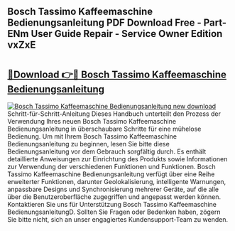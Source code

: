 ## Bosch Tassimo Kaffeemaschine Bedienungsanleitung PDF Download Free - Part-ENm User Guide Repair - Service Owner Edition vxZxE

# <h2><a href="http://df4rxi.blite.top/?on=Bosch+Tassimo+Kaffeemaschine+Bedienungsanleitung">🔗Download 👉🔴 Bosch Tassimo Kaffeemaschine Bedienungsanleitung</a></h2>

[![Bosch Tassimo Kaffeemaschine Bedienungsanleitung new download](https://i.imgur.com/lujVjoI.png)](http://df4rxi.blite.top/?on=Bosch+Tassimo+Kaffeemaschine+Bedienungsanleitung)
Schritt-für-Schritt-Anleitung Dieses Handbuch unterteilt den Prozess der Verwendung Ihres neuen Bosch Tassimo Kaffeemaschine Bedienungsanleitung in überschaubare Schritte für eine mühelose Bedienung. Um mit Ihrem Bosch Tassimo Kaffeemaschine Bedienungsanleitung zu beginnen, lesen Sie bitte diese Bedienungsanleitung vor dem Gebrauch sorgfältig durch. Es enthält detaillierte Anweisungen zur Einrichtung des Produkts sowie Informationen zur Verwendung der verschiedenen Funktionen und Funktionen. Bosch Tassimo Kaffeemaschine Bedienungsanleitung verfügt über eine Reihe erweiterter Funktionen, darunter Geolokalisierung, intelligente Warnungen, anpassbare Designs und Synchronisierung mehrerer Geräte, auf die alle über die Benutzeroberfläche zugegriffen und angepasst werden können. Kontaktieren Sie uns für Unterstützung Bosch Tassimo Kaffeemaschine BedienungsanleitungD. Sollten Sie Fragen oder Bedenken haben, zögern Sie bitte nicht, sich an unser engagiertes Kundensupport-Team zu wenden.
